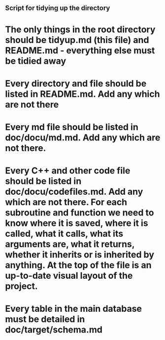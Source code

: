 ## Script for tidying up the directory

# The only things in the root directory should be tidyup.md (this file) and README.md - everything else must be tidied away
# Every directory and file should be listed in README.md. Add any which are not there
# Every md file should be listed in doc/docu/md.md. Add any which are not there.
# Every C++ and other code file should be listed in doc/docu/codefiles.md. Add any which are not there. For each subroutine and function we need to know where it is saved, where it is called, what it calls, what its arguments are, what it returns, whether it inherits or is inherited by anything. At the top of the file is an up-to-date visual layout of the project.
# Every table in the main database must be detailed in doc/target/schema.md

